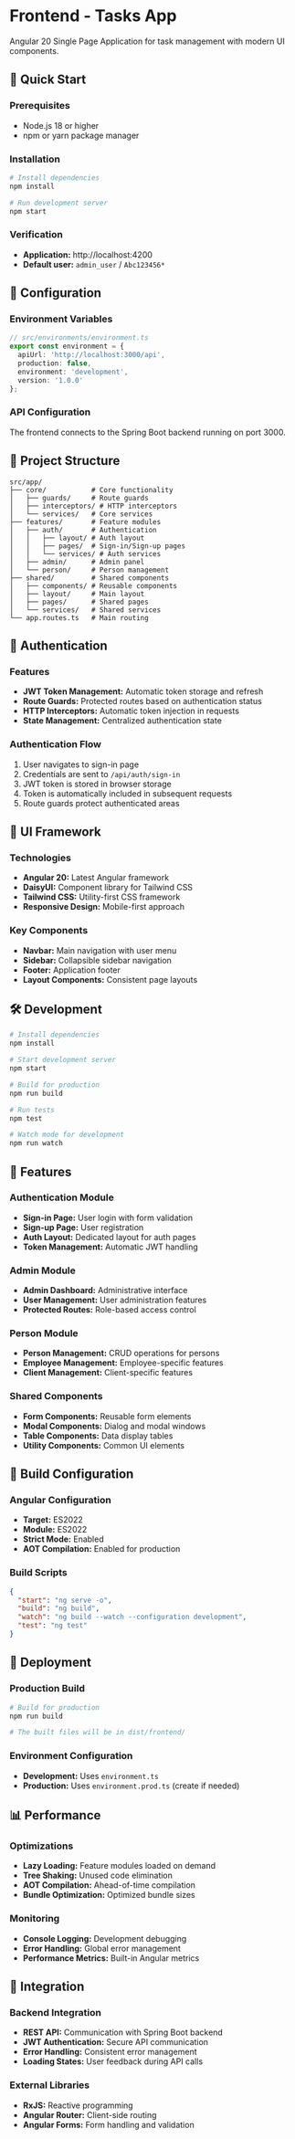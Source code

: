 # Frontend - Tasks App

Angular 20 Single Page Application for task management with modern UI components.

## 🚀 Quick Start

### Prerequisites
- Node.js 18 or higher
- npm or yarn package manager

### Installation
```bash
# Install dependencies
npm install

# Run development server
npm start
```

### Verification
- **Application:** http://localhost:4200
- **Default user:** `admin_user` / `Abc123456*`

## 🔧 Configuration

### Environment Variables
```typescript
// src/environments/environment.ts
export const environment = {
  apiUrl: 'http://localhost:3000/api',
  production: false,
  environment: 'development',
  version: '1.0.0'
};
```

### API Configuration
The frontend connects to the Spring Boot backend running on port 3000.

## 📁 Project Structure

```
src/app/
├── core/           # Core functionality
│   ├── guards/     # Route guards
│   ├── interceptors/ # HTTP interceptors
│   └── services/   # Core services
├── features/       # Feature modules
│   ├── auth/       # Authentication
│   │   ├── layout/ # Auth layout
│   │   ├── pages/  # Sign-in/Sign-up pages
│   │   └── services/ # Auth services
│   ├── admin/      # Admin panel
│   └── person/     # Person management
├── shared/         # Shared components
│   ├── components/ # Reusable components
│   ├── layout/     # Main layout
│   ├── pages/      # Shared pages
│   └── services/   # Shared services
└── app.routes.ts   # Main routing
```

## 🔐 Authentication

### Features
- **JWT Token Management:** Automatic token storage and refresh
- **Route Guards:** Protected routes based on authentication status
- **HTTP Interceptors:** Automatic token injection in requests
- **State Management:** Centralized authentication state

### Authentication Flow
1. User navigates to sign-in page
2. Credentials are sent to `/api/auth/sign-in`
3. JWT token is stored in browser storage
4. Token is automatically included in subsequent requests
5. Route guards protect authenticated areas

## 🎨 UI Framework

### Technologies
- **Angular 20:** Latest Angular framework
- **DaisyUI:** Component library for Tailwind CSS
- **Tailwind CSS:** Utility-first CSS framework
- **Responsive Design:** Mobile-first approach

### Key Components
- **Navbar:** Main navigation with user menu
- **Sidebar:** Collapsible sidebar navigation
- **Footer:** Application footer
- **Layout Components:** Consistent page layouts

## 🛠️ Development

```bash
# Install dependencies
npm install

# Start development server
npm start

# Build for production
npm run build

# Run tests
npm test

# Watch mode for development
npm run watch
```

## 📱 Features

### Authentication Module
- **Sign-in Page:** User login with form validation
- **Sign-up Page:** User registration
- **Auth Layout:** Dedicated layout for auth pages
- **Token Management:** Automatic JWT handling

### Admin Module
- **Admin Dashboard:** Administrative interface
- **User Management:** User administration features
- **Protected Routes:** Role-based access control

### Person Module
- **Person Management:** CRUD operations for persons
- **Employee Management:** Employee-specific features
- **Client Management:** Client-specific features

### Shared Components
- **Form Components:** Reusable form elements
- **Modal Components:** Dialog and modal windows
- **Table Components:** Data display tables
- **Utility Components:** Common UI elements

## 🔧 Build Configuration

### Angular Configuration
- **Target:** ES2022
- **Module:** ES2022
- **Strict Mode:** Enabled
- **AOT Compilation:** Enabled for production

### Build Scripts
```json
{
  "start": "ng serve -o",
  "build": "ng build",
  "watch": "ng build --watch --configuration development",
  "test": "ng test"
}
```

## 🚀 Deployment

### Production Build
```bash
# Build for production
npm run build

# The built files will be in dist/frontend/
```

### Environment Configuration
- **Development:** Uses `environment.ts`
- **Production:** Uses `environment.prod.ts` (create if needed)

## 📊 Performance

### Optimizations
- **Lazy Loading:** Feature modules loaded on demand
- **Tree Shaking:** Unused code elimination
- **AOT Compilation:** Ahead-of-time compilation
- **Bundle Optimization:** Optimized bundle sizes

### Monitoring
- **Console Logging:** Development debugging
- **Error Handling:** Global error management
- **Performance Metrics:** Built-in Angular metrics

## 🔗 Integration

### Backend Integration
- **REST API:** Communication with Spring Boot backend
- **JWT Authentication:** Secure API communication
- **Error Handling:** Consistent error management
- **Loading States:** User feedback during API calls

### External Libraries
- **RxJS:** Reactive programming
- **Angular Router:** Client-side routing
- **Angular Forms:** Form handling and validation
